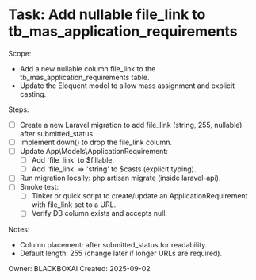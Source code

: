 # Task: Add nullable file_link to tb_mas_application_requirements

Scope:
- Add a new nullable column file_link to the tb_mas_application_requirements table.
- Update the Eloquent model to allow mass assignment and explicit casting.

Steps:
- [ ] Create a new Laravel migration to add file_link (string, 255, nullable) after submitted_status.
- [ ] Implement down() to drop the file_link column.
- [ ] Update App\Models\ApplicationRequirement:
  - [ ] Add 'file_link' to $fillable.
  - [ ] Add 'file_link' => 'string' to $casts (explicit typing).
- [ ] Run migration locally: php artisan migrate (inside laravel-api).
- [ ] Smoke test:
  - [ ] Tinker or quick script to create/update an ApplicationRequirement with file_link set to a URL.
  - [ ] Verify DB column exists and accepts null.

Notes:
- Column placement: after submitted_status for readability.
- Default length: 255 (change later if longer URLs are required).

Owner: BLACKBOXAI
Created: 2025-09-02
